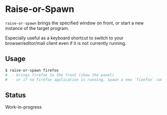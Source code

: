 # Raise-or-Spawn

`raise-or-spawn` brings the specified window on front, or start a new instance of the target program.

Especially useful as a keyboard shortcut to switch to your browser/editor/mail client even if it is not currently running.

## Usage

```bash
$ raise-or-spawn firefox
#  - brings firefox to the front (show the panel)
#  - or if no firefox application is running, spawn a new `fixefox` command
```
## Status

Work-in-progress
